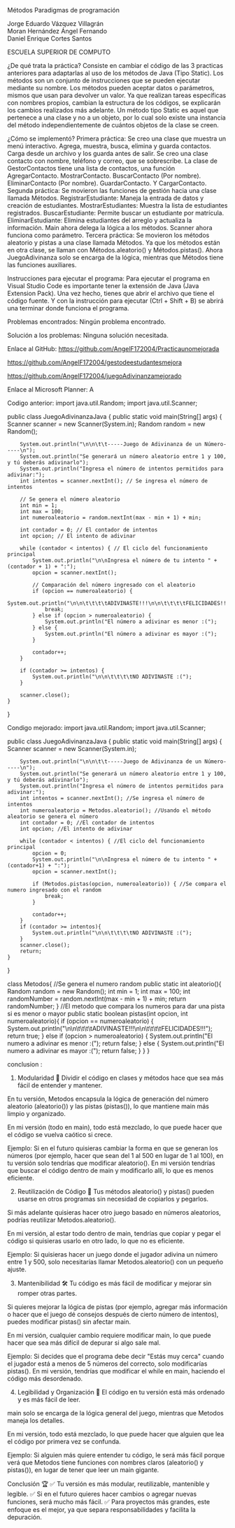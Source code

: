 Métodos
Paradigmas de programación

Jorge Eduardo Vázquez Villagrán                     
Moran Hernández Ángel Fernando                                                
Daniel Enrique Cortes Santos

ESCUELA SUPERIOR DE COMPUTO

¿De qué trata la práctica?
Consiste en cambiar el código de las 3 practicas anteriores para adaptarlas al uso de los métodos de Java (Tipo Static).
Los métodos son un conjunto de instrucciones que se pueden ejecutar mediante su nombre. Los métodos pueden aceptar datos o parámetros, mismos que usan para devolver un valor.
Ya que realizan tareas específicas con nombres propios, cambian la estructura de los códigos, se explicarán los cambios realizados más adelante.
Un método tipo Static es aquel que pertenece a una clase y no a un objeto, por lo cual solo existe una instancia del método independientemente de cuántos objetos de la clase se creen.

¿Cómo se implementó?
Primera práctica:
Se creo una clase que muestra un menú interactivo. Agrega, muestra, busca, elimina y guarda contactos. Carga desde un archivo y los guarda antes de salir.
Se creo una clase contacto con nombre, teléfono y correo, que se sobrescribe.
La clase de GestorContactos tiene una lista de contactos, una función AgregarContacto. MostrarContacto. BuscarContacto (Por nombre). EliminarContacto (Por nombre). GuardarContacto. Y CargarContacto.
Segunda práctica:
Se movieron las funciones de gestión hacia una clase llamada Métodos.
RegistrarEstudiante: Maneja la entrada de datos y creación de estudiantes.
MostrarEstudiantes: Muestra la lista de estudiantes registrados.
BuscarEstudiante: Permite buscar un estudiante por matrícula.
EliminarEstudiante: Elimina estudiantes del arreglo y actualiza la información.
Main ahora delega la lógica a los métodos.
Scanner ahora funciona como parámetro.
Tercera práctica:
Se movieron los métodos aleatorio y pistas a una clase llamada Métodos.
Ya que los métodos están en otra clase, se llaman con Métodos.aleatorio() y Métodos.pistas().
Ahora JuegoAdivinanza solo se encarga de la lógica, mientras que Métodos tiene las funciones auxiliares.

Instrucciones para ejecutar el programa:
Para ejecutar el programa en Visual Studio Code es importante tener la extensión de Java (Java Extension Pack).
Una vez hecho, tienes que abrir el archivo que tiene el código fuente.
Y con la instrucción para ejecutar (Ctrl + Shift + B) se abrirá una terminar donde funciona el programa.

Problemas encontrados:
Ningún problema encontrado.

Solución a los problemas:
Ninguna solución necesitada.

Enlace al GitHub:
https://github.com/AngelF172004/Practicaunomejorada

https://github.com/AngelF172004/gestodeestudantesmejora

https://github.com/AngelF172004/juegoAdivinanzamejorado


Enlace al Microsoft Planner:
A



Codigo anterior:
import java.util.Random;
import java.util.Scanner;

public class JuegoAdivinanzaJava {
    public static void main(String[] args) {
        Scanner scanner = new Scanner(System.in);
        Random random = new Random();

        System.out.println("\n\n\t\t-----Juego de Adivinanza de un Número-----\n");
        System.out.println("Se generará un número aleatorio entre 1 y 100, y tú deberás adivinarlo");
        System.out.println("Ingresa el número de intentos permitidos para adivinar:");
        int intentos = scanner.nextInt(); // Se ingresa el número de intentos
        
        // Se genera el número aleatorio
        int min = 1;
        int max = 100;
        int numeroaleatorio = random.nextInt(max - min + 1) + min;

        int contador = 0; // El contador de intentos
        int opcion; // El intento de adivinar

        while (contador < intentos) { // El ciclo del funcionamiento principal
            System.out.println("\n\nIngresa el número de tu intento " + (contador + 1) + ":");
            opcion = scanner.nextInt();

            // Comparación del número ingresado con el aleatorio
            if (opcion == numeroaleatorio) {
                System.out.println("\n\n\t\t\t\tADIVINASTE!!!\n\n\t\t\t\tFELICIDADES!!!");
                break;
            } else if (opcion > numeroaleatorio) {
                System.out.println("El número a adivinar es menor :(");
            } else {
                System.out.println("El número a adivinar es mayor :(");
            }

            contador++;
        }

        if (contador >= intentos) {
            System.out.println("\n\n\t\t\t\tNO ADIVINASTE :(");
        }

        scanner.close();
    }
}

Condigo mejorado:
import java.util.Random;
import java.util.Scanner;

public class JuegoAdivinanzaJava {
    public static void main(String[] args) {
        Scanner scanner = new Scanner(System.in);

        System.out.println("\n\n\t\t-----Juego de Adivinanza de un Número-----\n");
        System.out.println("Se generará un número aleatorio entre 1 y 100, y tú deberás adivinarlo");
        System.out.println("Ingresa el número de intentos permitidos para adivinar:");
        int intentos = scanner.nextInt(); //Se ingresa el número de intentos
        int numeroaleatorio = Metodos.aleatorio(); //Usando el método aleatorio se genera el número
        int contador = 0; //El contador de intentos
        int opcion; //El intento de adivinar

        while (contador < intentos) { //El ciclo del funcionamiento principal
            opcion = 0;
            System.out.println("\n\nIngresa el número de tu intento " + (contador+1) + ":");
            opcion = scanner.nextInt();

            if (Metodos.pistas(opcion, numeroaleatorio)) { //Se compara el numero ingresado con el random 
                break;                
            }
            
            contador++;
        }
        if (contador >= intentos){
            System.out.println("\n\n\t\t\t\tNO ADIVINASTE :(");
        }
        scanner.close();
        return;
    }
}

class Metodos{
    //Se genera el numero random
    public static int aleatorio(){ 
        Random random = new Random();
        int min = 1;
        int max = 100;
        int randomNumber = random.nextInt(max - min + 1) + min;
        return randomNumber;
    }
    //El metodo que compara los numeros para dar una pista si es menor o mayor
    public static boolean pistas(int opcion, int numeroaleatorio){
        if (opcion == numeroaleatorio) {
            System.out.println("\n\n\t\t\t\tADIVINASTE!!!\n\n\t\t\t\tFELICIDADES!!!");
            return true;
        }
        else if (opcion > numeroaleatorio) {
            System.out.println("El numero a adivinar es menor :(");
            return false;
        }
        else {
            System.out.println("El numero a adivinar es mayor :(");
            return false;
        }
    }
}

conclusion :
1. Modularidad 🚀
Dividir el código en clases y métodos hace que sea más fácil de entender y mantener.

En tu versión, Metodos encapsula la lógica de generación del número aleatorio (aleatorio()) y las pistas (pistas()), lo que mantiene main más limpio y organizado.

En mi versión (todo en main), todo está mezclado, lo que puede hacer que el código se vuelva caótico si crece.

Ejemplo:
Si en el futuro quisieras cambiar la forma en que se generan los números (por ejemplo, hacer que sean del 1 al 500 en lugar de 1 al 100), en tu versión solo tendrías que modificar aleatorio(). En mi versión tendrías que buscar el código dentro de main y modificarlo allí, lo que es menos eficiente.

2. Reutilización de Código 🔄
Tus métodos aleatorio() y pistas() pueden usarse en otros programas sin necesidad de copiarlos y pegarlos.

Si más adelante quisieras hacer otro juego basado en números aleatorios, podrías reutilizar Metodos.aleatorio().

En mi versión, al estar todo dentro de main, tendrías que copiar y pegar el código si quisieras usarlo en otro lado, lo que no es eficiente.

Ejemplo:
Si quisieras hacer un juego donde el jugador adivina un número entre 1 y 500, solo necesitarías llamar Metodos.aleatorio() con un pequeño ajuste.

3. Mantenibilidad 🛠
Tu código es más fácil de modificar y mejorar sin romper otras partes.

Si quieres mejorar la lógica de pistas (por ejemplo, agregar más información o hacer que el juego dé consejos después de cierto número de intentos), puedes modificar pistas() sin afectar main.

En mi versión, cualquier cambio requiere modificar main, lo que puede hacer que sea más difícil de depurar si algo sale mal.

Ejemplo:
Si decides que el programa debe decir "Estás muy cerca" cuando el jugador está a menos de 5 números del correcto, solo modificarías pistas(). En mi versión, tendrías que modificar el while en main, haciendo el código más desordenado.

4. Legibilidad y Organización 📖
El código en tu versión está más ordenado y es más fácil de leer.

main solo se encarga de la lógica general del juego, mientras que Metodos maneja los detalles.

En mi versión, todo está mezclado, lo que puede hacer que alguien que lea el código por primera vez se confunda.

Ejemplo:
Si alguien más quiere entender tu código, le será más fácil porque verá que Metodos tiene funciones con nombres claros (aleatorio() y pistas()), en lugar de tener que leer un main gigante.

Conclusión 🏆
✅ Tu versión es más modular, reutilizable, mantenible y legible.
✅ Si en el futuro quieres hacer cambios o agregar nuevas funciones, será mucho más fácil.
✅ Para proyectos más grandes, este enfoque es el mejor, ya que separa responsabilidades y facilita la depuración.

